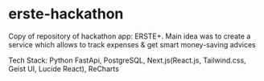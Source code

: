 # erste-hackathon
Copy of repository of hackathon app: ERSTE+. Main idea was to create a service which allows to track expenses &amp; get smart money-saving advices

Tech Stack: Python FastApi, PostgreSQL, Next.js(React.js, Tailwind.css, Geist UI, Lucide React), ReCharts
